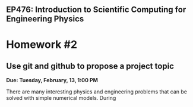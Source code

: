 ## EP476: Introduction to Scientific Computing for Engineering Physics

# Homework #2

## Use git and github to propose a project topic

**Due: Tuesday, February, 13, 1:00 PM**

There are many interesting physics and engineering problems that can be solved
with simple numerical models.  During 
